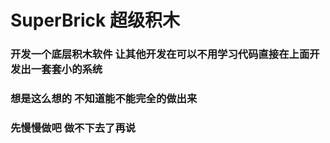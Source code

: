 # SuperBrick 超级积木

### 开发一个底层积木软件 让其他开发在可以不用学习代码直接在上面开发出一套套小的系统

### 想是这么想的 不知道能不能完全的做出来

### 先慢慢做吧 做不下去了再说